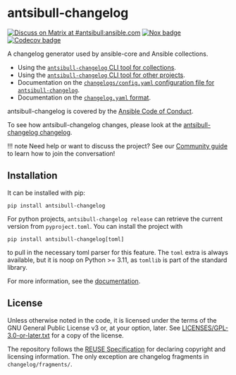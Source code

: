 <!--
Copyright (c) Ansible Project
GNU General Public License v3.0+ (see LICENSES/GPL-3.0-or-later.txt or https://www.gnu.org/licenses/gpl-3.0.txt)
SPDX-License-Identifier: GPL-3.0-or-later
-->

# antsibull-changelog

[![Discuss on Matrix at #antsibull:ansible.com](https://img.shields.io/matrix/antsibull:ansible.com.svg?server_fqdn=ansible-accounts.ems.host&label=Discuss%20on%20Matrix%20at%20%23antsibull:ansible.com&logo=matrix)](https://matrix.to/#/#antsibull:ansible.com)
[![Nox badge](https://github.com/ansible-community/antsibull-changelog/workflows/nox/badge.svg?event=push&branch=main)](https://github.com/ansible-community/antsibull-changelog/actions?query=workflow%3A%22nox%22+branch%3Amain)
[![Codecov badge](https://img.shields.io/codecov/c/github/ansible-community/antsibull-changelog)](https://codecov.io/gh/ansible-community/antsibull-changelog)

A changelog generator used by ansible-core and Ansible collections.

- Using the [`antsibull-changelog` CLI tool for collections](changelogs.md).
- Using the [`antsibull-changelog` CLI tool for other projects](other-projects.md).
- Documentation on the [`changelogs/config.yaml` configuration file for `antsibull-changelog`](changelog-configuration.md).
- Documentation on the [`changelog.yaml` format](changelog.yaml-format.md).

antsibull-changelog is covered by the [Ansible Code of Conduct](https://docs.ansible.com/ansible/latest/community/code_of_conduct.html).

To see how antsibull-changelog changes, please look at the
[antsibull-changelog changelog](https://github.com/ansible-community/antsibull-changelog/blob/main/CHANGELOG.md).

!!! note
    Need help or want to discuss the project? See our [Community guide](community.md) to learn how to join the conversation!

## Installation

It can be installed with pip:

```console
pip install antsibull-changelog
```

For python projects, `antsibull-changelog release` can retrieve the current
version from `pyproject.toml`.
You can install the project with

```console
pip install antsibull-changelog[toml]
```

to pull in the necessary toml parser for this feature.
The `toml` extra is always available, but it is noop on Python >= 3.11,
as `tomllib` is part of the standard library.

For more information, see the [documentation](changelogs.md).

## License

Unless otherwise noted in the code, it is licensed under the terms of the GNU
General Public License v3 or, at your option, later. See
[LICENSES/GPL-3.0-or-later.txt](https://github.com/ansible-community/antsibull-changelog/tree/main/LICENSE)
for a copy of the license.

The repository follows the [REUSE Specification](https://reuse.software/spec/) for declaring copyright and
licensing information. The only exception are changelog fragments in ``changelog/fragments/``.
